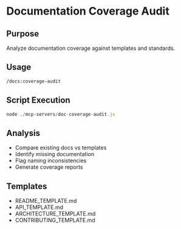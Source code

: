 # Documentation Coverage Audit

## Purpose
Analyze documentation coverage against templates and standards.

## Usage
```bash
/docs:coverage-audit
```

## Script Execution
```javascript
node ./mcp-servers/doc-coverage-audit.js
```

## Analysis
- Compare existing docs vs templates
- Identify missing documentation
- Flag naming inconsistencies
- Generate coverage reports

## Templates
- README_TEMPLATE.md
- API_TEMPLATE.md  
- ARCHITECTURE_TEMPLATE.md
- CONTRIBUTING_TEMPLATE.md